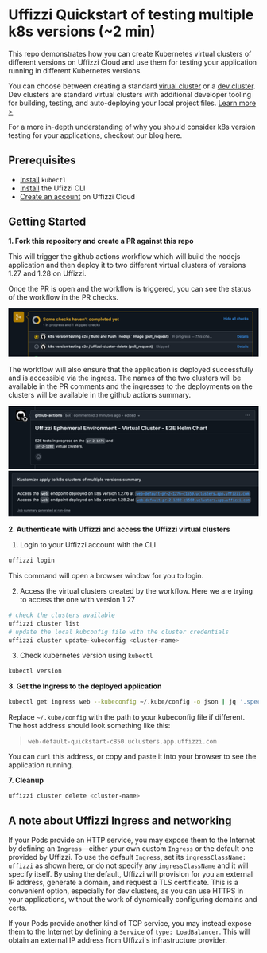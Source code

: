 # Uffizzi Quickstart of testing multiple k8s versions (~2 min)

This repo demonstrates how you can create Kubernetes virtual clusters of different versions on Uffizzi Cloud and use them for testing
your application running in different Kubernetes versions. 

You can choose between creating a standard [virual cluster](#create-a-virtual-cluster) or a [dev cluster](#development-dev-cluster). Dev clusters are standard virtual clusters with additional developer tooling for building, testing, and auto-deploying your local project files. [Learn more >](https://docs.uffizzi.com/docs/quickstart)

For a more in-depth understanding of why you should consider k8s version testing for your applications, checkout
our blog here.

## Prerequisites

- [Install](https://kubernetes.io/docs/tasks/tools/install-kubectl/) `kubectl`  
- [Install](https://docs.uffizzi.com/installation) the Ufizzi CLI  
- [Create an account](https://docs.uffizzi.com/installation#authentication) on Uffizzi Cloud  

## Getting Started

**1. Fork this repository and create a PR against this repo**

This will trigger the github actions workflow which will build the nodejs application and then deploy it to 
two different virtual clusters of versions 1.27 and 1.28 on Uffizzi. 

Once the PR is open and the workflow is triggered, you can see the status of the workflow in the PR checks.

![github-action-start](.github/assets/github-action-start.png)

The workflow will also ensure that the application is deployed successfully and is accessible via the ingress.
The names of the two clusters will be available in the PR comments and the ingresses to the deployments on the clusters
will be available in the github actions summary.

![github-action-comment](.github/assets/github-action-comment.png)
![github-action-comment](.github/assets/github-summary.png)

**2. Authenticate with Uffizzi and access the Uffizzi virtual clusters**

1. Login to your Uffizzi account with the CLI
``` bash
uffizzi login
```
This command will open a browser window for you to login.

2. Access the virtual clusters created by the workflow. Here we are trying to access the one with version 1.27
``` bash
# check the clusters available
uffizzi cluster list
# update the local kubconfig file with the cluster credentials
uffizzi cluster update-kubeconfig <cluster-name>
```

3. Check kubernetes version using `kubectl`
```bash
kubectl version
```

**3. Get the Ingress to the deployed application** 
``` bash
kubectl get ingress web --kubeconfig ~/.kube/config -o json | jq '.spec.rules[0].host' | tr -d '"'
```

Replace `~/.kube/config` with the path to your kubeconfig file if different. The host address should look something like this:  
> `web-default-quickstart-c850.uclusters.app.uffizzi.com`  

You can `curl` this address, or copy and paste it into your browser to see the application running.

**7. Cleanup**
``` bash
uffizzi cluster delete <cluster-name>
```

## A note about Uffizzi Ingress and networking  

If your Pods provide an HTTP service, you may expose them to the Internet by defining an `Ingress`—either your own custom `Ingress` or the default one provided by Uffizzi. To use the default `Ingress`, set its `ingressClassName: uffizzi` as shown [here](https://github.com/UffizziCloud/quickstart/blob/841925ae2178e8d92aec9fef61f6f245748a127d/k8s/web.yaml#L18), or do not specify any `ingressClassName` and it will specify itself. By using the default, Uffizzi will provision for you an external IP address, generate a domain, and request a TLS certificate. This is a convenient option, especially for dev clusters, as you can use HTTPS in your applications, without the work of dynamically configuring domains and certs.  

If your Pods provide another kind of TCP service, you may instead expose them to the Internet by defining a `Service` of `type: LoadBalancer`. This will obtain an external IP address from Uffizzi's infrastructure provider.


